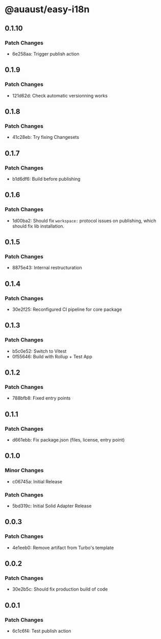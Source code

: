 # @auaust/easy-i18n

## 0.1.10

### Patch Changes

- 6e258aa: Trigger publish action

## 0.1.9

### Patch Changes

- 121d62d: Check automatic versionning works

## 0.1.8

### Patch Changes

- 41c28eb: Try fixing Changesets

## 0.1.7

### Patch Changes

- b1d6df6: Build before publishing

## 0.1.6

### Patch Changes

- 1d00ba2: Should fix `workspace:` protocol issues on publishing, which should fix lib installation.

## 0.1.5

### Patch Changes

- 8875e43: Internal restructuration

## 0.1.4

### Patch Changes

- 30e2f25: Reconfigured CI pipeline for core package

## 0.1.3

### Patch Changes

- b5c0e52: Switch to Vitest
- 0f55646: Build with Rollup + Test App

## 0.1.2

### Patch Changes

- 788bfb8: Fixed entry points

## 0.1.1

### Patch Changes

- d661ebb: Fix package.json (files, license, entry point)

## 0.1.0

### Minor Changes

- c06745a: Initial Release

### Patch Changes

- 5bd319c: Initial Solid Adapter Release

## 0.0.3

### Patch Changes

- 4e1eeb0: Remove artifact from Turbo's template

## 0.0.2

### Patch Changes

- 30e2b5c: Should fix production build of code

## 0.0.1

### Patch Changes

- 6c1c6f4: Test publish action
